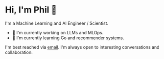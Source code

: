 # Hi, I'm Phil 👋

I'm a Machine Learning and AI Engineer / Scientist.

-   🔭 I'm currently working on LLMs and MLOps.
-   🌱 I'm currently learning Go and recommender systems.

I'm best reached via [email](mailto:philiprj2@gmail.com). I'm always open to interesting conversations and collaboration.
